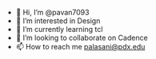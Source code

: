 - 👋 Hi, I’m @pavan7093
- 👀 I’m interested in Design
- 🌱 I’m currently learning tcl
- 💞️ I’m looking to collaborate on Cadence
- 📫 How to reach me palasani@pdx.edu
<!---
pavan7093/pavan7093 is a ✨ special ✨ repository because its `README.md` (this file) appears on your GitHub profile.
You can click the Preview link to take a look at your changes.
--->
